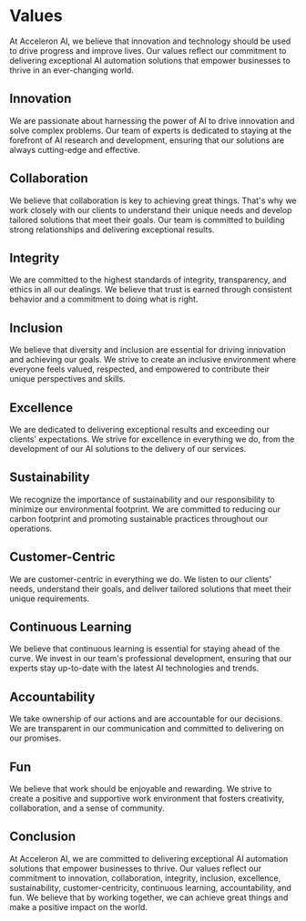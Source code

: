 **Values**
==========

At Acceleron AI, we believe that innovation and technology should be used to drive progress and improve lives. Our values reflect our commitment to delivering exceptional AI automation solutions that empower businesses to thrive in an ever-changing world.

**Innovation**
------------

We are passionate about harnessing the power of AI to drive innovation and solve complex problems. Our team of experts is dedicated to staying at the forefront of AI research and development, ensuring that our solutions are always cutting-edge and effective.

**Collaboration**
--------------

We believe that collaboration is key to achieving great things. That's why we work closely with our clients to understand their unique needs and develop tailored solutions that meet their goals. Our team is committed to building strong relationships and delivering exceptional results.

**Integrity**
---------

We are committed to the highest standards of integrity, transparency, and ethics in all our dealings. We believe that trust is earned through consistent behavior and a commitment to doing what is right.

**Inclusion**
------------

We believe that diversity and inclusion are essential for driving innovation and achieving our goals. We strive to create an inclusive environment where everyone feels valued, respected, and empowered to contribute their unique perspectives and skills.

**Excellence**
------------

We are dedicated to delivering exceptional results and exceeding our clients' expectations. We strive for excellence in everything we do, from the development of our AI solutions to the delivery of our services.

**Sustainability**
----------------

We recognize the importance of sustainability and our responsibility to minimize our environmental footprint. We are committed to reducing our carbon footprint and promoting sustainable practices throughout our operations.

**Customer-Centric**
-------------------

We are customer-centric in everything we do. We listen to our clients' needs, understand their goals, and deliver tailored solutions that meet their unique requirements.

**Continuous Learning**
--------------------

We believe that continuous learning is essential for staying ahead of the curve. We invest in our team's professional development, ensuring that our experts stay up-to-date with the latest AI technologies and trends.

**Accountability**
----------------

We take ownership of our actions and are accountable for our decisions. We are transparent in our communication and committed to delivering on our promises.

**Fun**
-----

We believe that work should be enjoyable and rewarding. We strive to create a positive and supportive work environment that fosters creativity, collaboration, and a sense of community.

**Conclusion**
--------------

At Acceleron AI, we are committed to delivering exceptional AI automation solutions that empower businesses to thrive. Our values reflect our commitment to innovation, collaboration, integrity, inclusion, excellence, sustainability, customer-centricity, continuous learning, accountability, and fun. We believe that by working together, we can achieve great things and make a positive impact on the world.